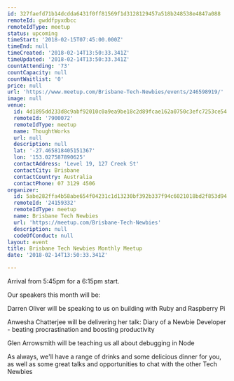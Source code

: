 ```yaml
---
id: 327faefd71b14dcdda6431f0ff81569f1d3128129457a518b248538e4847a088
remoteId: gwddfpyxdbcc
remoteIdType: meetup
status: upcoming
timeStart: '2018-02-15T07:45:00.000Z'
timeEnd: null
timeCreated: '2018-02-14T13:50:33.341Z'
timeUpdated: '2018-02-14T13:50:33.341Z'
countAttending: '73'
countCapacity: null
countWaitlist: '0'
price: null
url: 'https://www.meetup.com/Brisbane-Tech-Newbies/events/246598919/'
image: null
venue:
  id: 4d1895dd233d8c9abf92010c0a9ea9be18c2d89fcae162a0750c3efc7253ce54
  remoteId: '7900072'
  remoteIdType: meetup
  name: ThoughtWorks
  url: null
  description: null
  lat: '-27.465818405151367'
  lon: '153.027587890625'
  contactAddress: 'Level 19, 127 Creek St'
  contactCity: Brisbane
  contactCountry: Australia
  contactPhone: 07 3129 4506
organizer:
  id: 5abe282ffa4b58abe654f04231c1d13230bf392b337f94c6021018bd2f853d94
  remoteId: '24159332'
  remoteIdType: meetup
  name: Brisbane Tech Newbies
  url: 'https://meetup.com/Brisbane-Tech-Newbies'
  description: null
  codeOfConduct: null
layout: event
title: Brisbane Tech Newbies Monthly Meetup
date: '2018-02-14T13:50:33.341Z'

---
```

<p>Arrival from 5:45pm for a 6:15pm start.</p> <p>Our speakers this month will be:</p> <p>Darren Oliver will be speaking to us on building with Ruby and Raspberry Pi</p> <p>Anwesha Chatterjee will be delivering her talk: Diary of a Newbie Developer - beating procrastination and boosting productivity</p> <p>Glen Arrowsmith will be teaching us all about debugging in Node</p> <p>As always, we'll have a range of drinks and some delicious dinner for you, as well as some great talks and opportunities to chat with the other Tech Newbies</p>
